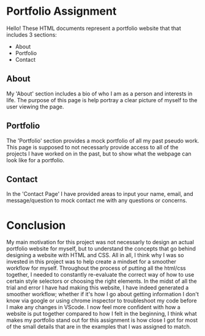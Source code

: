 

# Portfolio Assignment

Hello! These HTML documents represent a portfolio website that that includes 3 sections: 

*  About
* Portfolio
* Contact

## About

My 'About' section includes a bio of who I am as a person and interests in life. The purpose of this page is help portray a clear picture of myself to the user viewing the page.

## Portfolio

The 'Portfolio' section provides a mock portfolio of all my past pseudo work. This page is supposed to not necessarly provide access to all of the projects I have worked on in the past, but to show what the webpage can look like for a portfolio.

## Contact

In the 'Contact Page' I have provided areas to input your name, email, and message/question to mock contact me with any questions or concerns.



# Conclusion

My main motivation for this project was not necessarly to design an actual portfolio website for myself, but to understand the concepts that go behind designing a website with HTML and CSS. All in all, I think why I was so invested in this project was to help create a mindset for a smoother workflow for myself. Throughout the process of putting all the html/css together, I needed to constantly re-evaluate the correct way of how to use certain style selectors or choosing the right elements. In the midst of all the trial and error I have had making this website, I have indeed generated a smoother workflow; whether if it's how I go about getting information I don't know via google or using chrome inspector to troubleshoot my code before I make any changes in VScode. I now feel more confident with how a website is put together compared to how I felt in the beginning, I think what makes my portfolio stand out for this assignment is how close I got for most of the small details that are in the examples that I was assigned to match.

